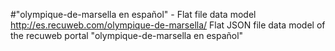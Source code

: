 #"olympique-de-marsella en español" - Flat file data model
http://es.recuweb.com/olympique-de-marsella/
Flat JSON file data model of the recuweb portal "olympique-de-marsella en español"
